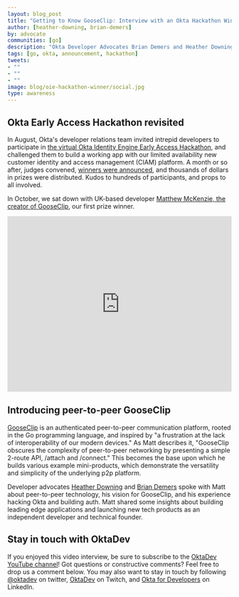 ```yaml
---
layout: blog_post
title: "Getting to Know GooseClip: Interview with an Okta Hackathon Winner"
author: [heather-downing, brian-demers]
by: advocate
communities: [go]
description: "Okta Developer Advocates Brian Demers and Heather Downing in conversation with Matthew McKenzie, developer of GooseClip, a peer-to-peer app which took first prize in the Okta's Identity Engine Hackathon."
tags: [go, okta, announcement, hackathon]
tweets:
- ""
- ""
- ""
image: blog/oie-hackathon-winner/social.jpg
type: awareness 
---
```


## Okta Early Access Hackathon revisited

In August, Okta's developer relations team invited intrepid developers to participate in [the virtual Okta Identity Engine Early Access Hackathon](/blog/2021/08/11/okta-identity-engine-early-access-hackathon), and challenged them to build a working app with our limited availability new customer identity and access management (CIAM) platform. A month or so after, judges convened, [winners were announced](/blog/2021/09/28/okta-hackathon-2021-winners), and thousands of dollars in prizes were distributed. Kudos to hundreds of participants, and props to all involved. 

In October, we sat down with UK-based developer [Matthew McKenzie, the creator of GooseClip](https://devpost.com/software/gooseclip), our first prize winner. 

<div style="text-align: center; margin-bottom: 1.25rem">
<iframe width="700" height="394" style="max-width: 100%" src="https://www.youtube.com/embed/aLSda4LMgy8" frameborder="0" allow="accelerometer; autoplay; encrypted-media; gyroscope; picture-in-picture" allowfullscreen></iframe>
</div>

## Introducing peer-to-peer GooseClip 

[GooseClip](https://gooseclip.com/#/) is an authenticated peer-to-peer communication platform, rooted in the Go programming language, and inspired by "a frustration at the lack of interoperability of our modern devices." As Matt describes it, "GooseClip obscures the complexity of peer-to-peer networking by presenting a simple 2-route API, /attach and /connect." This becomes the base upon which he builds various example mini-products, which demonstrate the versatility and simplicity of the underlying p2p platform. 

Developer advocates [Heather Downing](https://twitter.com/quorralyne) and [Brian Demers](https://twitter.com/briandemers) spoke with Matt about peer-to-peer technology, his vision for GooseClip, and his experience hacking Okta and building auth. Matt shared some insights about building leading edge applications and launching new tech products as an independent developer and technical founder. 

## Stay in touch with OktaDev

If you enjoyed this video interview, be sure to subscribe to the [OktaDev YouTube channel](https://www.youtube.com/oktadev)! Got questions or constructive comments? Feel free to drop us a comment below. You may also want to stay in touch by following [@oktadev](https://twitter.com/oktadev) on twitter, [OktaDev](https://www.twitch.tv/oktadev) on Twitch, and [Okta for Developers](https://www.linkedin.com/company/oktadev/7352/) on LinkedIn. 
